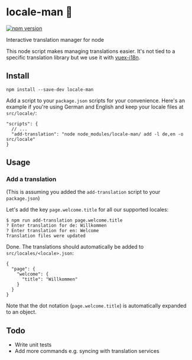 # locale-man 👮
[![npm version](https://badge.fury.io/js/locale-man.svg)](https://badge.fury.io/js/locale-man)

Interactive translation manager for node

This node script makes managing translations easier. It's not tied to a specific translation library but we use it with [vuex-i18n](https://github.com/dkfbasel/vuex-i18n).

## Install

```
npm install --save-dev locale-man
```

Add a script to your `package.json` scripts for your convenience. Here's an example if you're using German and English and keep your locale files at `src/locale/`:
```
"scripts": {
  // ...
  "add-translation": "node node_modules/locale-man/ add -l de,en -o src/locale"
}
```

## Usage

### Add a translation

(This is assuming you added the `add-translation` script to your `package.json`)

Let's add the key `page.welcome.title` for all our supported locales:

```
$ npm run add-translation page.welcome.title
? Enter translation for de: Willkommen
? Enter translation for en: Welcome
Translation files were updated
```

Done. The translations should automatically be added to `src/locales/<locale>.json`:

```
{
  "page": {
    "welcome": {
      "title": "Willkommen"
    }
  }
}
```

Note that the dot notation (`page.welcome.title`) is automatically expanded to an object.

## Todo

* Write unit tests
* Add more commands e.g. syncing with translation services
